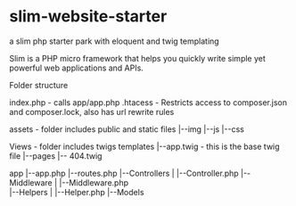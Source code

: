 # slim-website-starter
a slim php starter park with eloquent and twig templating

Slim is a PHP micro framework that helps you quickly write simple yet powerful web applications and APIs.

Folder structure

index.php - calls app/app.php
.htacess - Restricts access to composer.json and composer.lock, also has url rewrite rules

assets - folder includes public and static files
  |--img
  |--js
  |--css

Views - folder includes twigs templates
  |--app.twig - this is the base twig file
  |--pages
    |-- 404.twig

app
  |--app.php
  |--routes.php
  |--Controllers
  |  |--Controller.php
  |--Middleware
  |  |--Middleware.php       
  |--Helpers
  |  |--Helper.php
  |--Models